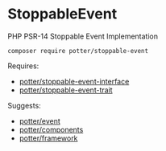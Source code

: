 # StoppableEvent
PHP PSR-14 Stoppable Event Implementation

`composer require potter/stoppable-event`

Requires:
 * [potter/stoppable-event-interface](https://github.com/jaypotter/StoppableEventInterface)
 * [potter/stoppable-event-trait](https://github.com/jaypotter/StoppableEventTrait)

Suggests:
 * [potter/event](https://github.com/jaypotter/Event)
 * [potter/components](https://github.com/jaypotter/Components)
 * [potter/framework](https://github.com/jaypotter/Framework)